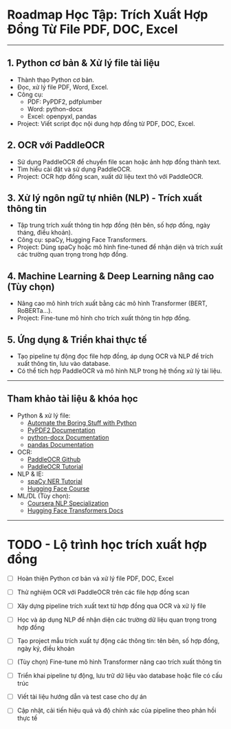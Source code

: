 # Roadmap Học Tập: Trích Xuất Hợp Đồng Từ File PDF, DOC, Excel

---

## 1. Python cơ bản & Xử lý file tài liệu
- Thành thạo Python cơ bản.
- Đọc, xử lý file PDF, Word, Excel.
- Công cụ:
  - PDF: PyPDF2, pdfplumber
  - Word: python-docx
  - Excel: openpyxl, pandas
- Project: Viết script đọc nội dung hợp đồng từ PDF, DOC, Excel.

## 2. OCR với PaddleOCR
- Sử dụng PaddleOCR để chuyển file scan hoặc ảnh hợp đồng thành text.
- Tìm hiểu cài đặt và sử dụng PaddleOCR.
- Project: OCR hợp đồng scan, xuất dữ liệu text thô với PaddleOCR.

## 3. Xử lý ngôn ngữ tự nhiên (NLP) - Trích xuất thông tin
- Tập trung trích xuất thông tin hợp đồng (tên bên, số hợp đồng, ngày tháng, điều khoản).
- Công cụ: spaCy, Hugging Face Transformers.
- Project: Dùng spaCy hoặc mô hình fine-tuned để nhận diện và trích xuất các trường quan trọng trong hợp đồng.

## 4. Machine Learning & Deep Learning nâng cao (Tùy chọn)
- Nâng cao mô hình trích xuất bằng các mô hình Transformer (BERT, RoBERTa...).
- Project: Fine-tune mô hình cho trích xuất thông tin hợp đồng.

## 5. Ứng dụng & Triển khai thực tế
- Tạo pipeline tự động đọc file hợp đồng, áp dụng OCR và NLP để trích xuất thông tin, lưu vào database.
- Có thể tích hợp PaddleOCR và mô hình NLP trong hệ thống xử lý tài liệu.

---

## Tham khảo tài liệu & khóa học

- Python & xử lý file:
  - [Automate the Boring Stuff with Python](https://automatetheboringstuff.com/)
  - [PyPDF2 Documentation](https://pypdf2.readthedocs.io/en/latest/)
  - [python-docx Documentation](https://python-docx.readthedocs.io/en/latest/)
  - [pandas Documentation](https://pandas.pydata.org/docs/)
- OCR:
  - [PaddleOCR Github](https://github.com/PaddlePaddle/PaddleOCR)
  - [PaddleOCR Tutorial](https://github.com/PaddlePaddle/PaddleOCR/blob/release/2.6/doc/doc_en/installation_en.md)
- NLP & IE:
  - [spaCy NER Tutorial](https://spacy.io/usage/linguistic-features#named-entities)
  - [Hugging Face Course](https://huggingface.co/course/chapter1)
- ML/DL (Tùy chọn):
  - [Coursera NLP Specialization](https://www.coursera.org/specializations/natural-language-processing)
  - [Hugging Face Transformers Docs](https://huggingface.co/docs/transformers/index)

---

# TODO - Lộ trình học trích xuất hợp đồng

- [ ] Hoàn thiện Python cơ bản và xử lý file PDF, DOC, Excel
- [ ] Thử nghiệm OCR với PaddleOCR trên các file hợp đồng scan
- [ ] Xây dựng pipeline trích xuất text từ hợp đồng qua OCR và xử lý file
- [ ] Học và áp dụng NLP để nhận diện các trường dữ liệu quan trọng trong hợp đồng
- [ ] Tạo project mẫu trích xuất tự động các thông tin: tên bên, số hợp đồng, ngày ký, điều khoản
- [ ] (Tùy chọn) Fine-tune mô hình Transformer nâng cao trích xuất thông tin
- [ ] Triển khai pipeline tự động, lưu trữ dữ liệu vào database hoặc file có cấu trúc
- [ ] Viết tài liệu hướng dẫn và test case cho dự án
- [ ] Cập nhật, cải tiến hiệu quả và độ chính xác của pipeline theo phản hồi thực tế


